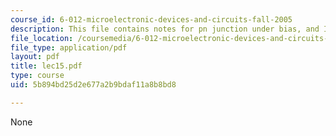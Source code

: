 ```yaml
---
course_id: 6-012-microelectronic-devices-and-circuits-fall-2005
description: This file contains notes for pn junction under bias, and I-V characteristics.
file_location: /coursemedia/6-012-microelectronic-devices-and-circuits-fall-2005/5b894bd25d2e677a2b9bdaf11a8b8bd8_lec15.pdf
file_type: application/pdf
layout: pdf
title: lec15.pdf
type: course
uid: 5b894bd25d2e677a2b9bdaf11a8b8bd8

---
```

None